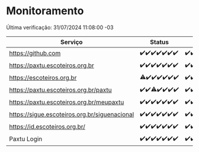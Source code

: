 # Monitoramento

Última verificação: 31/07/2024 11:08:00 -03

|Serviço|Status|Últimas 24h|
|---|---|---|
|https://github.com|<span title="2024-07-24: OK=24">✔️</span><span title="2024-07-25: OK=24">✔️</span><span title="2024-07-26: OK=24">✔️</span><span title="2024-07-27: OK=24">✔️</span><span title="2024-07-28: OK=23">✔️</span><span title="2024-07-29: OK=24">✔️</span><span title="2024-07-30: OK=15">✔️</span>|<span title="30/07/2024 12:07:00 -03 : 200">✔️</span><span title="30/07/2024 13:09:00 -03 : 200">✔️</span><span title="30/07/2024 14:06:00 -03 : 200">✔️</span><span title="30/07/2024 15:09:00 -03 : 200">✔️</span><span title="30/07/2024 16:06:00 -03 : 200">✔️</span><span title="30/07/2024 17:08:00 -03 : 200">✔️</span><span title="30/07/2024 18:07:00 -03 : 200">✔️</span><span title="30/07/2024 19:04:00 -03 : 200">✔️</span><span title="30/07/2024 20:06:00 -03 : 200">✔️</span><span title="30/07/2024 21:28:00 -03 : 200">✔️</span><span title="30/07/2024 22:35:00 -03 : 200">✔️</span><span title="30/07/2024 23:10:00 -03 : 200">✔️</span><span title="31/07/2024 00:09:00 -03 : 200">✔️</span><span title="31/07/2024 01:07:00 -03 : 200">✔️</span><span title="31/07/2024 02:07:00 -03 : 200">✔️</span><span title="31/07/2024 03:08:00 -03 : 200">✔️</span><span title="31/07/2024 04:05:00 -03 : 200">✔️</span><span title="31/07/2024 05:09:00 -03 : 200">✔️</span><span title="31/07/2024 06:09:00 -03 : 200">✔️</span><span title="31/07/2024 07:06:00 -03 : 200">✔️</span><span title="31/07/2024 08:05:00 -03 : 200">✔️</span><span title="31/07/2024 09:13:00 -03 : 200">✔️</span><span title="31/07/2024 10:11:00 -03 : 200">✔️</span><span title="31/07/2024 11:08:00 -03 : 200">✔️</span>|
|https://paxtu.escoteiros.org.br|<span title="2024-07-24: OK=24">✔️</span><span title="2024-07-25: OK=24">✔️</span><span title="2024-07-26: OK=24">✔️</span><span title="2024-07-27: OK=24">✔️</span><span title="2024-07-28: OK=23">✔️</span><span title="2024-07-29: OK=24">✔️</span><span title="2024-07-30: OK=15">✔️</span>|<span title="30/07/2024 12:07:00 -03 : 200">✔️</span><span title="30/07/2024 13:09:00 -03 : 200">✔️</span><span title="30/07/2024 14:06:00 -03 : 200">✔️</span><span title="30/07/2024 15:09:00 -03 : 200">✔️</span><span title="30/07/2024 16:06:00 -03 : 200">✔️</span><span title="30/07/2024 17:08:00 -03 : 200">✔️</span><span title="30/07/2024 18:07:00 -03 : 200">✔️</span><span title="30/07/2024 19:04:00 -03 : 200">✔️</span><span title="30/07/2024 20:06:00 -03 : 200">✔️</span><span title="30/07/2024 21:28:00 -03 : 200">✔️</span><span title="30/07/2024 22:35:00 -03 : 200">✔️</span><span title="30/07/2024 23:10:00 -03 : 200">✔️</span><span title="31/07/2024 00:09:00 -03 : 200">✔️</span><span title="31/07/2024 01:07:00 -03 : 200">✔️</span><span title="31/07/2024 02:07:00 -03 : 200">✔️</span><span title="31/07/2024 03:08:00 -03 : 200">✔️</span><span title="31/07/2024 04:05:00 -03 : 200">✔️</span><span title="31/07/2024 05:09:00 -03 : 200">✔️</span><span title="31/07/2024 06:09:00 -03 : 200">✔️</span><span title="31/07/2024 07:06:00 -03 : 200">✔️</span><span title="31/07/2024 08:05:00 -03 : 200">✔️</span><span title="31/07/2024 09:13:00 -03 : 200">✔️</span><span title="31/07/2024 10:11:00 -03 : 0">❌</span><span title="31/07/2024 11:08:00 -03 : 200">✔️</span>|
|https://escoteiros.org.br|<span title="2024-07-24: OK=22, Falhas=2">⚠️</span><span title="2024-07-25: OK=24">✔️</span><span title="2024-07-26: OK=24">✔️</span><span title="2024-07-27: OK=24">✔️</span><span title="2024-07-28: OK=23">✔️</span><span title="2024-07-29: OK=24">✔️</span><span title="2024-07-30: OK=15">✔️</span>|<span title="30/07/2024 12:07:00 -03 : 200">✔️</span><span title="30/07/2024 13:09:00 -03 : 200">✔️</span><span title="30/07/2024 14:06:00 -03 : 200">✔️</span><span title="30/07/2024 15:09:00 -03 : 200">✔️</span><span title="30/07/2024 16:06:00 -03 : 200">✔️</span><span title="30/07/2024 17:08:00 -03 : 200">✔️</span><span title="30/07/2024 18:07:00 -03 : 200">✔️</span><span title="30/07/2024 19:04:00 -03 : 200">✔️</span><span title="30/07/2024 20:06:00 -03 : 200">✔️</span><span title="30/07/2024 21:28:00 -03 : 200">✔️</span><span title="30/07/2024 22:35:00 -03 : 200">✔️</span><span title="30/07/2024 23:10:00 -03 : 200">✔️</span><span title="31/07/2024 00:09:00 -03 : 200">✔️</span><span title="31/07/2024 01:07:00 -03 : 200">✔️</span><span title="31/07/2024 02:07:00 -03 : 200">✔️</span><span title="31/07/2024 03:08:00 -03 : 200">✔️</span><span title="31/07/2024 04:05:00 -03 : 200">✔️</span><span title="31/07/2024 05:09:00 -03 : 200">✔️</span><span title="31/07/2024 06:09:00 -03 : 200">✔️</span><span title="31/07/2024 07:06:00 -03 : 200">✔️</span><span title="31/07/2024 08:05:00 -03 : 200">✔️</span><span title="31/07/2024 09:13:00 -03 : 200">✔️</span><span title="31/07/2024 10:11:00 -03 : 200">✔️</span><span title="31/07/2024 11:08:00 -03 : 200">✔️</span>|
|https://paxtu.escoteiros.org.br/paxtu|<span title="2024-07-24: OK=24">✔️</span><span title="2024-07-25: OK=24">✔️</span><span title="2024-07-26: OK=23, Falhas=1">⚠️</span><span title="2024-07-27: OK=24">✔️</span><span title="2024-07-28: OK=23">✔️</span><span title="2024-07-29: OK=24">✔️</span><span title="2024-07-30: OK=15">✔️</span>|<span title="30/07/2024 12:07:00 -03 : 200">✔️</span><span title="30/07/2024 13:09:00 -03 : 200">✔️</span><span title="30/07/2024 14:06:00 -03 : 200">✔️</span><span title="30/07/2024 15:09:00 -03 : 200">✔️</span><span title="30/07/2024 16:06:00 -03 : 200">✔️</span><span title="30/07/2024 17:08:00 -03 : 200">✔️</span><span title="30/07/2024 18:07:00 -03 : 200">✔️</span><span title="30/07/2024 19:04:00 -03 : 200">✔️</span><span title="30/07/2024 20:06:00 -03 : 200">✔️</span><span title="30/07/2024 21:28:00 -03 : 200">✔️</span><span title="30/07/2024 22:35:00 -03 : 200">✔️</span><span title="30/07/2024 23:10:00 -03 : 200">✔️</span><span title="31/07/2024 00:09:00 -03 : 200">✔️</span><span title="31/07/2024 01:07:00 -03 : 200">✔️</span><span title="31/07/2024 02:07:00 -03 : 200">✔️</span><span title="31/07/2024 03:08:00 -03 : 200">✔️</span><span title="31/07/2024 04:05:00 -03 : 200">✔️</span><span title="31/07/2024 05:09:00 -03 : 200">✔️</span><span title="31/07/2024 06:09:00 -03 : 200">✔️</span><span title="31/07/2024 07:06:00 -03 : 200">✔️</span><span title="31/07/2024 08:06:00 -03 : 200">✔️</span><span title="31/07/2024 09:13:00 -03 : 200">✔️</span><span title="31/07/2024 10:11:00 -03 : 0">❌</span><span title="31/07/2024 11:08:00 -03 : 200">✔️</span>|
|https://paxtu.escoteiros.org.br/meupaxtu|<span title="2024-07-24: OK=24">✔️</span><span title="2024-07-25: OK=24">✔️</span><span title="2024-07-26: OK=24">✔️</span><span title="2024-07-27: OK=24">✔️</span><span title="2024-07-28: OK=23">✔️</span><span title="2024-07-29: OK=24">✔️</span><span title="2024-07-30: OK=15">✔️</span>|<span title="30/07/2024 12:07:00 -03 : 200">✔️</span><span title="30/07/2024 13:09:00 -03 : 200">✔️</span><span title="30/07/2024 14:06:00 -03 : 200">✔️</span><span title="30/07/2024 15:09:00 -03 : 200">✔️</span><span title="30/07/2024 16:06:00 -03 : 200">✔️</span><span title="30/07/2024 17:08:00 -03 : 200">✔️</span><span title="30/07/2024 18:07:00 -03 : 200">✔️</span><span title="30/07/2024 19:04:00 -03 : 200">✔️</span><span title="30/07/2024 20:06:00 -03 : 200">✔️</span><span title="30/07/2024 21:28:00 -03 : 200">✔️</span><span title="30/07/2024 22:35:00 -03 : 200">✔️</span><span title="30/07/2024 23:10:00 -03 : 200">✔️</span><span title="31/07/2024 00:09:00 -03 : 200">✔️</span><span title="31/07/2024 01:07:00 -03 : 200">✔️</span><span title="31/07/2024 02:07:00 -03 : 200">✔️</span><span title="31/07/2024 03:08:00 -03 : 200">✔️</span><span title="31/07/2024 04:05:00 -03 : 200">✔️</span><span title="31/07/2024 05:09:00 -03 : 200">✔️</span><span title="31/07/2024 06:09:00 -03 : 200">✔️</span><span title="31/07/2024 07:06:00 -03 : 200">✔️</span><span title="31/07/2024 08:06:00 -03 : 200">✔️</span><span title="31/07/2024 09:13:00 -03 : 200">✔️</span><span title="31/07/2024 10:11:00 -03 : 0">❌</span><span title="31/07/2024 11:08:00 -03 : 200">✔️</span>|
|https://sigue.escoteiros.org.br/siguenacional|<span title="2024-07-24: OK=24">✔️</span><span title="2024-07-25: OK=24">✔️</span><span title="2024-07-26: OK=24">✔️</span><span title="2024-07-27: OK=24">✔️</span><span title="2024-07-28: OK=23">✔️</span><span title="2024-07-29: OK=24">✔️</span><span title="2024-07-30: OK=15">✔️</span>|<span title="30/07/2024 12:07:00 -03 : 200">✔️</span><span title="30/07/2024 13:09:00 -03 : 200">✔️</span><span title="30/07/2024 14:06:00 -03 : 200">✔️</span><span title="30/07/2024 15:09:00 -03 : 200">✔️</span><span title="30/07/2024 16:06:00 -03 : 200">✔️</span><span title="30/07/2024 17:08:00 -03 : 200">✔️</span><span title="30/07/2024 18:07:00 -03 : 200">✔️</span><span title="30/07/2024 19:04:00 -03 : 200">✔️</span><span title="30/07/2024 20:06:00 -03 : 200">✔️</span><span title="30/07/2024 21:28:00 -03 : 200">✔️</span><span title="30/07/2024 22:35:00 -03 : 200">✔️</span><span title="30/07/2024 23:10:00 -03 : 200">✔️</span><span title="31/07/2024 00:09:00 -03 : 200">✔️</span><span title="31/07/2024 01:07:00 -03 : 200">✔️</span><span title="31/07/2024 02:07:00 -03 : 200">✔️</span><span title="31/07/2024 03:08:00 -03 : 200">✔️</span><span title="31/07/2024 04:05:00 -03 : 200">✔️</span><span title="31/07/2024 05:09:00 -03 : 200">✔️</span><span title="31/07/2024 06:09:00 -03 : 200">✔️</span><span title="31/07/2024 07:06:00 -03 : 200">✔️</span><span title="31/07/2024 08:06:00 -03 : 200">✔️</span><span title="31/07/2024 09:13:00 -03 : 200">✔️</span><span title="31/07/2024 10:11:00 -03 : 0">❌</span><span title="31/07/2024 11:08:00 -03 : 200">✔️</span>|
|https://id.escoteiros.org.br/|<span title="2024-07-24: OK=24">✔️</span><span title="2024-07-25: OK=24">✔️</span><span title="2024-07-26: OK=24">✔️</span><span title="2024-07-27: OK=24">✔️</span><span title="2024-07-28: OK=23">✔️</span><span title="2024-07-29: OK=24">✔️</span><span title="2024-07-30: OK=15">✔️</span>|<span title="30/07/2024 12:07:00 -03 : 200">✔️</span><span title="30/07/2024 13:09:00 -03 : 200">✔️</span><span title="30/07/2024 14:06:00 -03 : 200">✔️</span><span title="30/07/2024 15:09:00 -03 : 200">✔️</span><span title="30/07/2024 16:06:00 -03 : 200">✔️</span><span title="30/07/2024 17:08:00 -03 : 200">✔️</span><span title="30/07/2024 18:07:00 -03 : 200">✔️</span><span title="30/07/2024 19:04:00 -03 : 200">✔️</span><span title="30/07/2024 20:06:00 -03 : 200">✔️</span><span title="30/07/2024 21:28:00 -03 : 200">✔️</span><span title="30/07/2024 22:35:00 -03 : 200">✔️</span><span title="30/07/2024 23:10:00 -03 : 200">✔️</span><span title="31/07/2024 00:09:00 -03 : 200">✔️</span><span title="31/07/2024 01:07:00 -03 : 200">✔️</span><span title="31/07/2024 02:07:00 -03 : 200">✔️</span><span title="31/07/2024 03:08:00 -03 : 200">✔️</span><span title="31/07/2024 04:05:00 -03 : 200">✔️</span><span title="31/07/2024 05:09:00 -03 : 200">✔️</span><span title="31/07/2024 06:09:00 -03 : 200">✔️</span><span title="31/07/2024 07:06:00 -03 : 200">✔️</span><span title="31/07/2024 08:06:00 -03 : 200">✔️</span><span title="31/07/2024 09:13:00 -03 : 200">✔️</span><span title="31/07/2024 10:11:00 -03 : 200">✔️</span><span title="31/07/2024 11:08:00 -03 : 200">✔️</span>|
|Paxtu Login|<span title="2024-07-24: OK=24">✔️</span><span title="2024-07-25: OK=24">✔️</span><span title="2024-07-26: OK=24">✔️</span><span title="2024-07-27: OK=24">✔️</span><span title="2024-07-28: OK=23">✔️</span><span title="2024-07-29: OK=24">✔️</span><span title="2024-07-30: OK=15">✔️</span>|<span title="30/07/2024 12:07:00 -03 : 200">✔️</span><span title="30/07/2024 13:09:00 -03 : 200">✔️</span><span title="30/07/2024 14:06:00 -03 : 200">✔️</span><span title="30/07/2024 15:09:00 -03 : 200">✔️</span><span title="30/07/2024 16:06:00 -03 : 200">✔️</span><span title="30/07/2024 17:08:00 -03 : 200">✔️</span><span title="30/07/2024 18:07:00 -03 : 200">✔️</span><span title="30/07/2024 19:04:00 -03 : 200">✔️</span><span title="30/07/2024 20:06:00 -03 : 200">✔️</span><span title="30/07/2024 21:28:00 -03 : 200">✔️</span><span title="30/07/2024 22:35:00 -03 : 200">✔️</span><span title="30/07/2024 23:10:00 -03 : 200">✔️</span><span title="31/07/2024 00:09:00 -03 : 200">✔️</span><span title="31/07/2024 01:07:00 -03 : 200">✔️</span><span title="31/07/2024 02:07:00 -03 : 200">✔️</span><span title="31/07/2024 03:08:00 -03 : 200">✔️</span><span title="31/07/2024 04:05:00 -03 : 200">✔️</span><span title="31/07/2024 05:09:00 -03 : 200">✔️</span><span title="31/07/2024 06:09:00 -03 : 200">✔️</span><span title="31/07/2024 07:06:00 -03 : 200">✔️</span><span title="31/07/2024 08:06:00 -03 : 200">✔️</span><span title="31/07/2024 09:13:00 -03 : 200">✔️</span><span title="31/07/2024 10:11:00 -03 : 504">❌</span><span title="31/07/2024 11:08:00 -03 : 200">✔️</span>|
